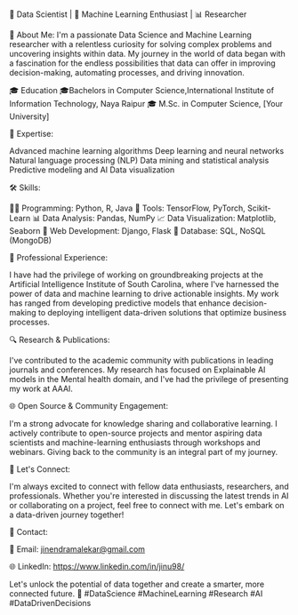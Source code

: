 
🔬 Data Scientist | 🤖 Machine Learning Enthusiast | 📊 Researcher

🌟 About Me:
I'm a passionate Data Science and Machine Learning researcher with a relentless curiosity for solving complex problems and uncovering insights within data. My journey in the world of data began with a fascination for the endless possibilities that data can offer in improving decision-making, automating processes, and driving innovation.

🎓 Education
🎓Bachelors in Computer Science,International Institute of Information Technology, Naya Raipur
🎓 M.Sc. in Computer Science, [Your University]

🧠 Expertise:

Advanced machine learning algorithms
Deep learning and neural networks
Natural language processing (NLP)
Data mining and statistical analysis
Predictive modeling and AI
Data visualization

🛠 Skills:

👩‍💻 Programming: Python, R, Java
🔢 Tools: TensorFlow, PyTorch, Scikit-Learn
📊 Data Analysis: Pandas, NumPy
📈 Data Visualization: Matplotlib, Seaborn
🐍 Web Development: Django, Flask
📜 Database: SQL, NoSQL (MongoDB)

🏢 Professional Experience:

I have had the privilege of working on groundbreaking projects at the Artificial Intelligence Institute of South Carolina, where I've harnessed the power of data and machine learning to drive actionable insights. My work has ranged from developing predictive models that enhance decision-making to deploying intelligent data-driven solutions that optimize business processes.

🔍 Research & Publications:

I've contributed to the academic community with publications in leading journals and conferences. My research has focused on Explainable AI models in the Mental health domain, and I've had the privilege of presenting my work at AAAI.

🌐 Open Source & Community Engagement:

I'm a strong advocate for knowledge sharing and collaborative learning. I actively contribute to open-source projects and mentor aspiring data scientists and machine-learning enthusiasts through workshops and webinars. Giving back to the community is an integral part of my journey.

💬 Let's Connect:

I'm always excited to connect with fellow data enthusiasts, researchers, and professionals. Whether you're interested in discussing the latest trends in AI or collaborating on a project, feel free to connect with me. Let's embark on a data-driven journey together!

📧 Contact:

📧 Email: jinendramalekar@gmail.com

🌐 LinkedIn:  https://www.linkedin.com/in/jinu98/

Let's unlock the potential of data together and create a smarter, more connected future. 🚀 #DataScience #MachineLearning #Research #AI #DataDrivenDecisions


